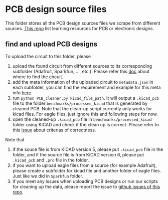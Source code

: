 # PCB design source files
This folder stores all the PCB design sources files we scrape from different sources. [This repo](https://github.com/SergioGasquez/awesome-electronic-engineering#kicad) list learning resources for PCB or electronic designs. 

## find and upload PCB designs

To upload the circuit to this folder, please
1. upload the found circuit from different sources to its corresponding subfolder (Adafruit, Sparkfun, ..., etc.). Please refer this [doc](https://docs.google.com/document/d/10nzUBFvauhISvmaXDbtiUpjhvJx0_DutUYc8_EI8eA8/edit) about where to find the circuit.
2. add the meta information of the uploaded circuit to `metadata.json` in each subfolder, you can find the requirement and example for this meta info [here](https://pcbench.slab.com/posts/json-for-board-metadata-wqa2wdrc). 
3. run `python PCB_cleaner.py kicad_file_path`. It will output a `.kicad_pcb` file to the folder `benchmarks/processed_kicad` that is generated by cleaned PCB. Note that the clean-up script currently only works for kicad files. For eagle files, just ignore this and following steps for now.
4. open the cleaned-up `.kicad_pcb` file in `benchmarks/processed_kicad` folder using KiCAD and check if the clean up is correct. Please refer to this [issue](https://github.com/ybiao-he/PCBench/issues/1) about criterias of correctness.

Note that 
1. if the souce file is from KiCAD version 5, please put `.kicad_pcb` file in the folder, and if the source file is from KiCAD version 6, please put `.kicad_pcb` and `.pro` file in the folder. 
2. if you want to upload eagle files from a source (for example Adafruit), please create a subfolder for kicad file and another folder of eagle files. Just like we did in `Sparkfun` folder.
3. if you meet any issues when uploading PCB designs or run our scripts for cleaning up the data, please report the issue to [github issues of this repo](https://github.com/ybiao-he/PCBench/issues).
